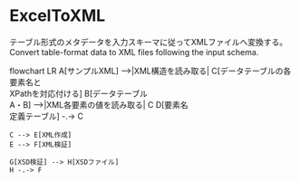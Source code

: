 # ExcelToXML
テーブル形式のメタデータを入力スキーマに従ってXMLファイルへ変換する。Convert table-format data to XML files following the input schema.

flowchart LR
    A[サンプルXML] -->|XML構造を読み取る| C[データテーブルの各要素名と<br>XPathを対応付ける]
    B[データテーブル<br>A・B] -->|XML各要素の値を読み取る| C
    D[要素名<br>定義テーブル] -.-> C

    C --> E[XML作成]
    E --> F[XML検証]

    G[XSD検証] --> H[XSDファイル]
    H -.-> F
